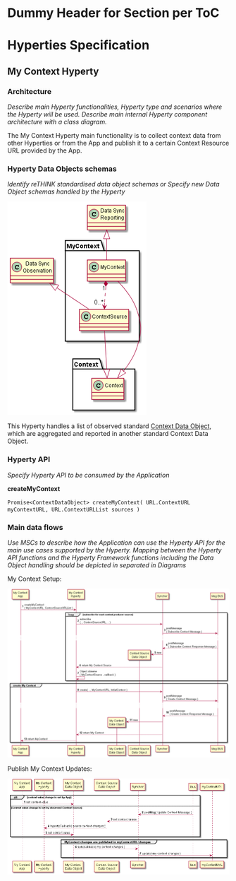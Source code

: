 Dummy Header for Section per ToC
================================

Hyperties Specification
=======================

My Context Hyperty
------------------

### Architecture

*Describe main Hyperty functionalities, Hyperty type and scenarios where the Hyperty will be used. Describe main internal Hyperty component architecture with a class diagram.*

The My Context Hyperty main functionality is to collect context data from other Hyperties or from the App and publish it to a certain Context Resource URL provided by the App.

### Hyperty Data Objects schemas

*Identify reTHINK standardised data object schemas or Specify new Data Object schemas handled by the Hyperty*

![My Context Data Model](my-context-data-model.png)

This Hyperty handles a list of observed standard [Context Data Object](https://github.com/reTHINK-project/architecture/tree/master/docs/datamodel/context), which are aggregated and reported in another standard Context Data Object.

### Hyperty API

*Specify Hyperty API to be consumed by the Application*

**createMyContext**

```
Promise<ContextDataObject> createMyContext( URL.ContextURL myContextURL, URL.ContextURLList sources )
```

### Main data flows

*Use MSCs to describe how the Application can use the Hyperty API for the main use cases supported by the Hyperty. Mapping between the Hyperty API functions and the Hyperty Framework functions including the Data Object handling should be depicted in separated in Diagrams*

My Context Setup:

![My Context Setup](my-context-setup.png)

Publish My Context Updates:

![Publish my Context updates](my-context-production.png)
